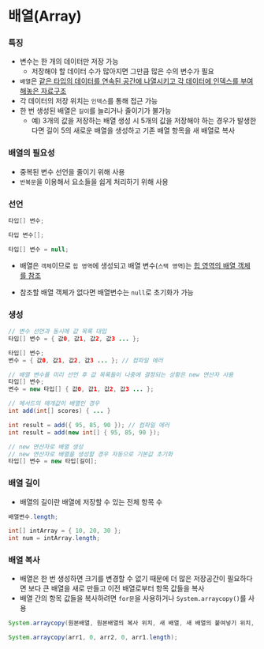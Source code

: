 # 배열(Array)

### 특징

- 변수는 한 개의 데이터만 저장 가능
  - 저장해야 할 데이터 수가 많아지면 그만큼 많은 수의 변수가 필요
- `배열`은 <u>같은 타입의 데이터를 연속된 공간에 나열시키고 각 데이터에 인덱스를 부여해놓은 자료구조</u>
- 각 데이터의 저장 위치는 `인덱스`를 통해 접근 가능
- 한 번 생성된 배열은 `길이`를 늘리거나 줄이기가 불가능
  - 예) 3개의 값을 저장하는 배열 생성 시 5개의 값을 저장해야 하는 경우가 발생한다면 길이 5의 새로운 배열을 생성하고 기존 배열 항목을 새 배열로 복사



### 배열의 필요성

- 중복된 변수 선언을 줄이기 위해 사용
- `반복문`을 이용해서 요소들을 쉽게 처리하기 위해 사용



### 선언

```java
타입[] 변수;

타입 변수[];

타입[] 변수 = null;
```

- 배열은 `객체`이므로 `힙 영역`에 생성되고 배열 변수(`스택 영역`)는 <u>힙 영역의 배열 객체를 참조</u>

- 참조할 배열 객체가 없다면 배열변수는 `null`로 초기화가 가능



### 생성

```java
// 변수 선언과 동시에 값 목록 대입
타입[] 변수 = { 값0, 값1, 값2, 값3 ... };

타입[] 변수;
변수 = { 값0, 값1, 값2, 값3 ... }; // 컴파일 에러

// 배열 변수를 미리 선언 후 값 목록들이 나중에 결정되는 상황은 new 연산자 사용
타입[] 변수;
변수 = new 타입[] { 값0, 값1, 값2, 값3 ... };
```



```java
// 메서드의 매개값이 배열인 경우
int add(int[] scores) { ... }

int result = add({ 95, 85, 90 }); // 컴파일 에러
int result = add(new int[] { 95, 85, 90 });
```



```java
// new 연산자로 배열 생성
// new 연산자로 배열을 생성할 경우 자동으로 기본값 초기화
타입[] 변수 = new 타입[길이];
```



### 배열 길이

- 배열의 길이란 배열에 저장할 수 있는 전체 항목 수

```java
배열변수.length;

int[] intArray = { 10, 20, 30 };
int num = intArray.length;
```



### 배열 복사

- 배열은 한 번 생성하면 크기를 변경할 수 없기 때문에 더 많은 저장공간이 필요하다면 보다 큰 배열을 새로 만들고 이전 배열로부터 항목 값들을 복사
- 배열 간의 항목 값들을 복사하려면 `for문`을 사용하거나 `System.arraycopy()`를 사용

```java
System.arraycopy(원본배열, 원본배열의 복사 위치, 새 배열, 새 배열의 붙여넣기 위치, 복사할 개수);

System.arraycopy(arr1, 0, arr2, 0, arr1.length);
```

